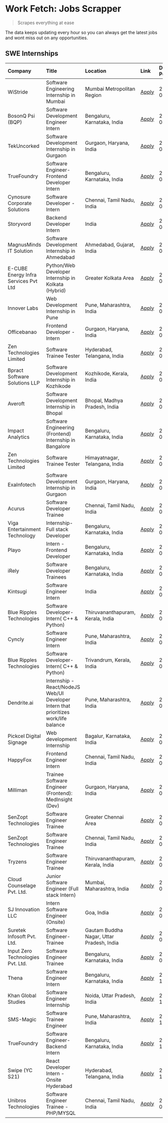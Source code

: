 # Work Fetch: Jobs Scrapper
> Scrapes everything at ease

The data keeps updating every hour so you can always get the latest jobs and wont miss out on any opportunities.

## SWE Internships
<!--START_SECTION:workfetch-->
| Company                              | Title                                                                                | Location                                  | Link                                                                                                                                                                                                                                                                                                | Date Posted   |
|:-------------------------------------|:-------------------------------------------------------------------------------------|:------------------------------------------|:----------------------------------------------------------------------------------------------------------------------------------------------------------------------------------------------------------------------------------------------------------------------------------------------------|:--------------|
| WiStride                             | Software Engineering Internship in Mumbai                                            | Mumbai Metropolitan Region                | [Apply](https://in.linkedin.com/jobs/view/software-engineering-internship-in-mumbai-at-wistride-3888218704?position=24&pageNum=0&refId=%2FrKrrccHTQzcly2owSzUDA%3D%3D&trackingId=9bSOqT6a3cN2le%2Bh7YL5hg%3D%3D&trk=public_jobs_jserp-result_search-card)                                           | 2024-04-08    |
| BosonQ Psi (BQP)                     | Software Development Engineer Intern                                                 | Bengaluru, Karnataka, India               | [Apply](https://in.linkedin.com/jobs/view/software-development-engineer-intern-at-bosonq-psi-bqp-3888328596?position=37&pageNum=0&refId=%2FrKrrccHTQzcly2owSzUDA%3D%3D&trackingId=dUfJ%2BooZ7UlckQKXoej9lw%3D%3D&trk=public_jobs_jserp-result_search-card)                                          | 2024-04-06    |
| TekUncorked                          | Software Development Internship in Gurgaon                                           | Gurgaon, Haryana, India                   | [Apply](https://in.linkedin.com/jobs/view/software-development-internship-in-gurgaon-at-tekuncorked-3887479133?position=13&pageNum=0&refId=%2FrKrrccHTQzcly2owSzUDA%3D%3D&trackingId=uK6phjUCCjOd8APedqTPpg%3D%3D&trk=public_jobs_jserp-result_search-card)                                         | 2024-04-05    |
| TrueFoundry                          | Software Engineer- Frontend Developer Intern                                         | Bengaluru, Karnataka, India               | [Apply](https://in.linkedin.com/jobs/view/software-engineer-frontend-developer-intern-at-truefoundry-3887320206?position=27&pageNum=0&refId=%2FrKrrccHTQzcly2owSzUDA%3D%3D&trackingId=tdiGIIOCVHaIgMPgdOWapw%3D%3D&trk=public_jobs_jserp-result_search-card)                                        | 2024-04-05    |
| Cynosure Corporate Solutions         | Software Developer -Intern                                                           | Chennai, Tamil Nadu, India                | [Apply](https://in.linkedin.com/jobs/view/software-developer-intern-at-cynosure-corporate-solutions-3884767755?position=32&pageNum=0&refId=%2FrKrrccHTQzcly2owSzUDA%3D%3D&trackingId=IZ9MveGVJu2RtDnFqE2dLA%3D%3D&trk=public_jobs_jserp-result_search-card)                                         | 2024-04-04    |
| Storyvord                            | Backend Developer Intern                                                             | India                                     | [Apply](https://in.linkedin.com/jobs/view/backend-developer-intern-at-storyvord-3518938006?position=55&pageNum=0&refId=%2FrKrrccHTQzcly2owSzUDA%3D%3D&trackingId=Bx%2ByC294ihyP8ZBiez1wWg%3D%3D&trk=public_jobs_jserp-result_search-card)                                                           | 2024-04-04    |
| MagnusMinds IT Solution              | Software Development Internship in Ahmedabad                                         | Ahmedabad, Gujarat, India                 | [Apply](https://in.linkedin.com/jobs/view/software-development-internship-in-ahmedabad-at-magnusminds-it-solution-3883933909?position=46&pageNum=0&refId=%2FrKrrccHTQzcly2owSzUDA%3D%3D&trackingId=fpk%2BSwvh0v9y%2BM443iyuNg%3D%3D&trk=public_jobs_jserp-result_search-card)                       | 2024-04-03    |
| E-CUBE Energy Infra Services Pvt Ltd | Python/Web Developer Internship in Kolkata (Hybrid)                                  | Greater Kolkata Area                      | [Apply](https://in.linkedin.com/jobs/view/python-web-developer-internship-in-kolkata-hybrid-at-e-cube-energy-infra-services-pvt-ltd-3882160442?position=23&pageNum=0&refId=%2FrKrrccHTQzcly2owSzUDA%3D%3D&trackingId=QN9l2EZB%2FshtdN0xH%2FKYgw%3D%3D&trk=public_jobs_jserp-result_search-card)     | 2024-04-02    |
| Innover Labs                         | Web Development Internship in Pune                                                   | Pune, Maharashtra, India                  | [Apply](https://in.linkedin.com/jobs/view/web-development-internship-in-pune-at-innover-labs-3875494237?position=9&pageNum=0&refId=%2FrKrrccHTQzcly2owSzUDA%3D%3D&trackingId=%2FoXWF8RtjegFlnporvYRqQ%3D%3D&trk=public_jobs_jserp-result_search-card)                                               | 2024-03-28    |
| Officebanao                          | Frontend Developer - Intern                                                          | Gurgaon, Haryana, India                   | [Apply](https://in.linkedin.com/jobs/view/frontend-developer-intern-at-officebanao-3871265915?position=14&pageNum=0&refId=%2FrKrrccHTQzcly2owSzUDA%3D%3D&trackingId=AfYeWDHpybFCSf0U%2BFkr1g%3D%3D&trk=public_jobs_jserp-result_search-card)                                                        | 2024-03-28    |
| Zen Technologies Limited             | Software Trainee Tester                                                              | Hyderabad, Telangana, India               | [Apply](https://in.linkedin.com/jobs/view/software-trainee-tester-at-zen-technologies-limited-3872036112?position=16&pageNum=0&refId=%2FrKrrccHTQzcly2owSzUDA%3D%3D&trackingId=apklE3LoMac3tvWlUNnX9w%3D%3D&trk=public_jobs_jserp-result_search-card)                                               | 2024-03-27    |
| Bpract Software Solutions LLP        | Software Development Internship in Kozhikode                                         | Kozhikode, Kerala, India                  | [Apply](https://in.linkedin.com/jobs/view/software-development-internship-in-kozhikode-at-bpract-software-solutions-llp-3874054300?position=19&pageNum=0&refId=%2FrKrrccHTQzcly2owSzUDA%3D%3D&trackingId=ZbTuKckuqIF%2F2AeCRmh9cA%3D%3D&trk=public_jobs_jserp-result_search-card)                   | 2024-03-27    |
| Averoft                              | Software Development Internship in Bhopal                                            | Bhopal, Madhya Pradesh, India             | [Apply](https://in.linkedin.com/jobs/view/software-development-internship-in-bhopal-at-averoft-3874051550?position=52&pageNum=0&refId=%2FrKrrccHTQzcly2owSzUDA%3D%3D&trackingId=QWeKk74Wd2UL2EsZ3KSOdw%3D%3D&trk=public_jobs_jserp-result_search-card)                                              | 2024-03-27    |
| Impact Analytics                     | Software Engineering (Frontend) Internship in Bangalore                              | Bengaluru, Karnataka, India               | [Apply](https://in.linkedin.com/jobs/view/software-engineering-frontend-internship-in-bangalore-at-impact-analytics-3872535077?position=6&pageNum=0&refId=%2FrKrrccHTQzcly2owSzUDA%3D%3D&trackingId=uLh7%2B3Esn9rZTsj7ERaRcw%3D%3D&trk=public_jobs_jserp-result_search-card)                        | 2024-03-26    |
| Zen Technologies Limited             | Software Trainee Tester                                                              | Himayatnagar, Telangana, India            | [Apply](https://in.linkedin.com/jobs/view/software-trainee-tester-at-zen-technologies-limited-3872100214?position=11&pageNum=0&refId=%2FrKrrccHTQzcly2owSzUDA%3D%3D&trackingId=N1SCzTXSjS%2Bd5j7dimgD%2FQ%3D%3D&trk=public_jobs_jserp-result_search-card)                                           | 2024-03-26    |
| ExaInfotech                          | Software Development Internship in Gurgaon                                           | Gurgaon, Haryana, India                   | [Apply](https://in.linkedin.com/jobs/view/software-development-internship-in-gurgaon-at-exainfotech-3872534185?position=15&pageNum=0&refId=%2FrKrrccHTQzcly2owSzUDA%3D%3D&trackingId=0Wx203RHPScz%2B3bgyiygyw%3D%3D&trk=public_jobs_jserp-result_search-card)                                       | 2024-03-26    |
| Acurus                               | Software Developer Trainee                                                           | Chennai, Tamil Nadu, India                | [Apply](https://in.linkedin.com/jobs/view/software-developer-trainee-at-acurus-3871400616?position=25&pageNum=0&refId=%2FrKrrccHTQzcly2owSzUDA%3D%3D&trackingId=WkgVEDzXzsXzlHlVxgTBLg%3D%3D&trk=public_jobs_jserp-result_search-card)                                                              | 2024-03-26    |
| Viga Entertainment Technology        | Internship-Full stack Developer                                                      | Bengaluru, Karnataka, India               | [Apply](https://in.linkedin.com/jobs/view/internship-full-stack-developer-at-viga-entertainment-technology-3870669789?position=31&pageNum=0&refId=%2FrKrrccHTQzcly2owSzUDA%3D%3D&trackingId=q5PRpsqKOEytGpVRi9HylQ%3D%3D&trk=public_jobs_jserp-result_search-card)                                  | 2024-03-25    |
| Playo                                | Intern - Frontend Developer                                                          | Bengaluru, Karnataka, India               | [Apply](https://in.linkedin.com/jobs/view/intern-frontend-developer-at-playo-3864131172?position=7&pageNum=0&refId=%2FrKrrccHTQzcly2owSzUDA%3D%3D&trackingId=HhbO0LQtJEBw6THFGudvqQ%3D%3D&trk=public_jobs_jserp-result_search-card)                                                                 | 2024-03-22    |
| iRely                                | Software Developer Trainees                                                          | Bengaluru, Karnataka, India               | [Apply](https://in.linkedin.com/jobs/view/software-developer-trainees-at-irely-3860566039?position=3&pageNum=0&refId=%2FrKrrccHTQzcly2owSzUDA%3D%3D&trackingId=I9ZymGhnFwJVhZJbAc8yZw%3D%3D&trk=public_jobs_jserp-result_search-card)                                                               | 2024-03-18    |
| Kintsugi                             | Software Engineer Intern                                                             | India                                     | [Apply](https://in.linkedin.com/jobs/view/software-engineer-intern-at-kintsugi-3857074071?position=40&pageNum=0&refId=%2FrKrrccHTQzcly2owSzUDA%3D%3D&trackingId=47TCeDyJOhI%2FlG0dycJriA%3D%3D&trk=public_jobs_jserp-result_search-card)                                                            | 2024-03-16    |
| Blue Ripples Technologies            | Software Developer- Intern( C++ & Python)                                            | Thiruvananthapuram, Kerala, India         | [Apply](https://in.linkedin.com/jobs/view/software-developer-intern-c%2B%2B-python-at-blue-ripples-technologies-3855594494?position=21&pageNum=0&refId=%2FrKrrccHTQzcly2owSzUDA%3D%3D&trackingId=Fz%2BOxSu2c%2Bw9UbqZ1tCTEQ%3D%3D&trk=public_jobs_jserp-result_search-card)                         | 2024-03-14    |
| Cyncly                               | Software Engineer Intern                                                             | Pune, Maharashtra, India                  | [Apply](https://in.linkedin.com/jobs/view/software-engineer-intern-at-cyncly-3853990178?position=20&pageNum=0&refId=%2FrKrrccHTQzcly2owSzUDA%3D%3D&trackingId=ist8Mwwx3%2BNWnmEGNKJUwg%3D%3D&trk=public_jobs_jserp-result_search-card)                                                              | 2024-03-13    |
| Blue Ripples Technologies            | Software Developer- Intern( C++  & Python)                                           | Trivandrum, Kerala, India                 | [Apply](https://in.linkedin.com/jobs/view/software-developer-intern-c%2B%2B-python-at-blue-ripples-technologies-3856150730?position=22&pageNum=0&refId=%2FrKrrccHTQzcly2owSzUDA%3D%3D&trackingId=QOee2H2L5%2BX9A96nBC6JGQ%3D%3D&trk=public_jobs_jserp-result_search-card)                           | 2024-03-13    |
| Dendrite.ai                          | Internship - React/NodeJS Web/UI Developer Intern that prioritizes work/life balance | Pune, Maharashtra, India                  | [Apply](https://in.linkedin.com/jobs/view/internship-react-nodejs-web-ui-developer-intern-that-prioritizes-work-life-balance-at-dendrite-ai-3853583200?position=42&pageNum=0&refId=%2FrKrrccHTQzcly2owSzUDA%3D%3D&trackingId=gewBl7yJrjld8bweJwzjkg%3D%3D&trk=public_jobs_jserp-result_search-card) | 2024-03-12    |
| Pickcel Digital Signage              | Web development Internship                                                           | Bagalur, Karnataka, India                 | [Apply](https://in.linkedin.com/jobs/view/web-development-internship-at-pickcel-digital-signage-3849506118?position=60&pageNum=0&refId=%2FrKrrccHTQzcly2owSzUDA%3D%3D&trackingId=jtmerd1y6AZn3gkRCWrIxw%3D%3D&trk=public_jobs_jserp-result_search-card)                                             | 2024-03-08    |
| HappyFox                             | Frontend Engineer Intern                                                             | Chennai, Tamil Nadu, India                | [Apply](https://in.linkedin.com/jobs/view/frontend-engineer-intern-at-happyfox-3848357951?position=54&pageNum=0&refId=%2FrKrrccHTQzcly2owSzUDA%3D%3D&trackingId=S3TKt1wJRmp00EivbA%2F4Uw%3D%3D&trk=public_jobs_jserp-result_search-card)                                                            | 2024-03-07    |
| Milliman                             | Trainee Software Engineer (Frontend): MedInsight (Dev)                               | Gurgaon, Haryana, India                   | [Apply](https://in.linkedin.com/jobs/view/trainee-software-engineer-frontend-medinsight-dev-at-milliman-3792874280?position=12&pageNum=0&refId=%2FrKrrccHTQzcly2owSzUDA%3D%3D&trackingId=CvgFuEs4WA4DZTDGAckpJg%3D%3D&trk=public_jobs_jserp-result_search-card)                                     | 2024-03-01    |
| SenZopt Technologies                 | Software Engineer Trainee                                                            | Greater Chennai Area                      | [Apply](https://in.linkedin.com/jobs/view/software-engineer-trainee-at-senzopt-technologies-3827688781?position=43&pageNum=0&refId=%2FrKrrccHTQzcly2owSzUDA%3D%3D&trackingId=pJqq2oTzI5yZa7qEraSJCg%3D%3D&trk=public_jobs_jserp-result_search-card)                                                 | 2024-02-12    |
| SenZopt Technologies                 | Software Engineer Trainee                                                            | Chennai, Tamil Nadu, India                | [Apply](https://in.linkedin.com/jobs/view/software-engineer-trainee-at-senzopt-technologies-3827686880?position=57&pageNum=0&refId=%2FrKrrccHTQzcly2owSzUDA%3D%3D&trackingId=OezKVgOMYhsLfeVPAxtqdw%3D%3D&trk=public_jobs_jserp-result_search-card)                                                 | 2024-02-12    |
| Tryzens                              | Software Engineer Trainee                                                            | Thiruvananthapuram, Kerala, India         | [Apply](https://in.linkedin.com/jobs/view/software-engineer-trainee-at-tryzens-3809363491?position=45&pageNum=0&refId=%2FrKrrccHTQzcly2owSzUDA%3D%3D&trackingId=FT52xOA1hKtUq3Idjp87mw%3D%3D&trk=public_jobs_jserp-result_search-card)                                                              | 2024-01-18    |
| Cloud Counselage Pvt. Ltd.           | Junior Software Engineer (Full stack Intern)                                         | Mumbai, Maharashtra, India                | [Apply](https://in.linkedin.com/jobs/view/junior-software-engineer-full-stack-intern-at-cloud-counselage-pvt-ltd-3803132814?position=35&pageNum=0&refId=%2FrKrrccHTQzcly2owSzUDA%3D%3D&trackingId=3dV9fHUUpWpdxcSAMPtj7A%3D%3D&trk=public_jobs_jserp-result_search-card)                            | 2024-01-11    |
| SJ Innovation LLC                    | Intern Software Engineer (Onsite)                                                    | Goa, India                                | [Apply](https://in.linkedin.com/jobs/view/intern-software-engineer-onsite-at-sj-innovation-llc-3799959011?position=51&pageNum=0&refId=%2FrKrrccHTQzcly2owSzUDA%3D%3D&trackingId=QGqHD1n3IlMC0JdknEzK6g%3D%3D&trk=public_jobs_jserp-result_search-card)                                              | 2024-01-11    |
| Suretek Infosoft Pvt. Ltd.           | Software Engineer-Trainee                                                            | Gautam Buddha Nagar, Uttar Pradesh, India | [Apply](https://in.linkedin.com/jobs/view/software-engineer-trainee-at-suretek-infosoft-pvt-ltd-3800934643?position=29&pageNum=0&refId=%2FrKrrccHTQzcly2owSzUDA%3D%3D&trackingId=LbGqdiw5BEHWJp2bi1rjmw%3D%3D&trk=public_jobs_jserp-result_search-card)                                             | 2024-01-09    |
| Input Zero Technologies Pvt. Ltd.    | Software Engineer Trainee                                                            | Bengaluru, Karnataka, India               | [Apply](https://in.linkedin.com/jobs/view/software-engineer-trainee-at-input-zero-technologies-pvt-ltd-3800927643?position=39&pageNum=0&refId=%2FrKrrccHTQzcly2owSzUDA%3D%3D&trackingId=QNdsRrJOzNI2Gg9TuhoCAg%3D%3D&trk=public_jobs_jserp-result_search-card)                                      | 2024-01-09    |
| Thena                                | Software Engineer Intern                                                             | Bengaluru, Karnataka, India               | [Apply](https://in.linkedin.com/jobs/view/software-engineer-intern-at-thena-3778731751?position=26&pageNum=0&refId=%2FrKrrccHTQzcly2owSzUDA%3D%3D&trackingId=35aXzp6R3fUWepV6OZ4Q3g%3D%3D&trk=public_jobs_jserp-result_search-card)                                                                 | 2023-12-05    |
| Khan Global Studies                  | Software Engineer Internship                                                         | Noida, Uttar Pradesh, India               | [Apply](https://in.linkedin.com/jobs/view/software-engineer-internship-at-khan-global-studies-3766942197?position=59&pageNum=0&refId=%2FrKrrccHTQzcly2owSzUDA%3D%3D&trackingId=%2BHO2jqBrONtK496R85nyTw%3D%3D&trk=public_jobs_jserp-result_search-card)                                             | 2023-11-27    |
| SMS-Magic                            | Software Trainee Engineer                                                            | Pune, Maharashtra, India                  | [Apply](https://in.linkedin.com/jobs/view/software-trainee-engineer-at-sms-magic-3761409781?position=38&pageNum=0&refId=%2FrKrrccHTQzcly2owSzUDA%3D%3D&trackingId=GBSfVSBpBZFfH0k4%2BfW02A%3D%3D&trk=public_jobs_jserp-result_search-card)                                                          | 2023-11-16    |
| TrueFoundry                          | Software Engineer-Backend Intern                                                     | Bengaluru, Karnataka, India               | [Apply](https://in.linkedin.com/jobs/view/software-engineer-backend-intern-at-truefoundry-3779508170?position=41&pageNum=0&refId=%2FrKrrccHTQzcly2owSzUDA%3D%3D&trackingId=6u0nfvV7FCNn3%2F0He3s0Mg%3D%3D&trk=public_jobs_jserp-result_search-card)                                                 | 2023-11-10    |
| Swipe (YC S21)                       | React Developer Intern - Onsite Hyderabad                                            | Hyderabad, Telangana, India               | [Apply](https://in.linkedin.com/jobs/view/react-developer-intern-onsite-hyderabad-at-swipe-yc-s21-3737600089?position=47&pageNum=0&refId=%2FrKrrccHTQzcly2owSzUDA%3D%3D&trackingId=vFTUMJiy5GEC3DbMfDfzWQ%3D%3D&trk=public_jobs_jserp-result_search-card)                                           | 2023-10-13    |
| Unibros Technologies                 | Software Engineer Trainee - PHP/MYSQL                                                | Chennai, Tamil Nadu, India                | [Apply](https://in.linkedin.com/jobs/view/software-engineer-trainee-php-mysql-at-unibros-technologies-3656599241?position=44&pageNum=0&refId=%2FrKrrccHTQzcly2owSzUDA%3D%3D&trackingId=jghZznngq3Nfwx8ihJexoQ%3D%3D&trk=public_jobs_jserp-result_search-card)                                       | 2023-06-12    |
<!--END_SECTION:workfetch-->
